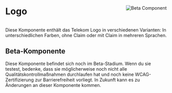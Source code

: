<div style="display: inline-flex; align-items: center; justify-content: space-between; width: 100%;">
    <h1>Logo</h1>
    <img src="assets/beta.png" alt="Beta Component" />
</div>

Diese Komponente enthält das Telekom Logo in verschiedenen Varianten: In unterschiedlichen Farben, ohne Claim oder mit Claim in mehreren Sprachen.

## Beta-Komponente

Diese Komponente befindet sich noch im Beta-Stadium. Wenn du sie testest, bedenke, dass sie möglicherweise noch nicht alle Qualitätskontrollmaßnahmen durchlaufen hat und noch keine WCAG-Zertifizierung zur Barrierefreiheit vorliegt. In Zukunft kann es zu Änderungen an dieser Komponente kommen.
